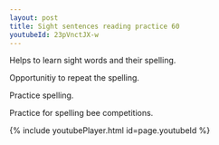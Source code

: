 ```yaml
---
layout: post
title: Sight sentences reading practice 60
youtubeId: 23pVnctJX-w
---
```

 
 
Helps to learn sight words and their spelling.

Opportunitiy to repeat the spelling. 

Practice spelling. 
 
Practice for spelling bee competitions. 
 
{% include youtubePlayer.html id=page.youtubeId %}
 
 
